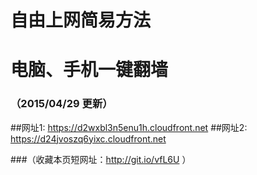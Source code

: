# 自由上网简易方法
# 电脑、手机一键翻墙
### （2015/04/29 更新）

##网址1: https://d2wxbl3n5enu1h.cloudfront.net
##网址2: https://d24jvoszq6yixc.cloudfront.net

###（收藏本页短网址：http://git.io/vfL6U ）
